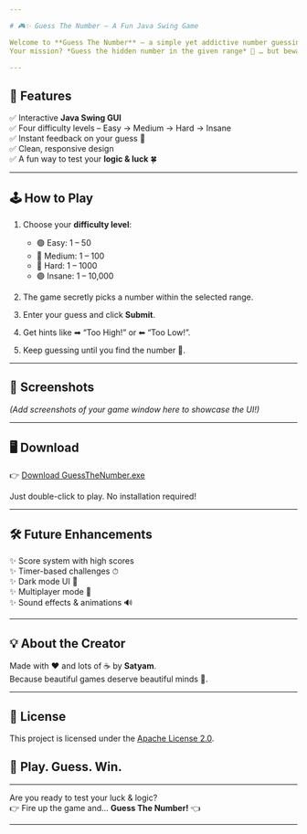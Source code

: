 ```yaml
---

# 🎮✨ Guess The Number – A Fun Java Swing Game

Welcome to **Guess The Number** – a simple yet addictive number guessing game built with **Java Swing** in **Apache NetBeans**.  
Your mission? *Guess the hidden number in the given range* 🔢 … but beware, the difficulty scales fast! 💥

---
```


## 🌟 Features

✅ Interactive **Java Swing GUI**  
✅ Four difficulty levels – Easy → Medium → Hard → Insane  
✅ Instant feedback on your guess 🎯  
✅ Clean, responsive design  
✅ A fun way to test your **logic & luck** 🍀

---

## 🕹 How to Play

1. Choose your **difficulty level**:
   - 🟢 Easy: 1 – 50  
   - 🔵 Medium: 1 – 100 
   - 🔴 Hard: 1 – 1000  
   - 🟣 Insane: 1 – 10,000  

2. The game secretly picks a number within the selected range.  
3. Enter your guess and click **Submit**.  
4. Get hints like ➡ “Too High!” or ⬅ “Too Low!”.  
5. Keep guessing until you find the number 🎉.

---

## 🎨 Screenshots

*(Add screenshots of your game window here to showcase the UI!)*

---

## 🖥️ Download

👉 [Download GuessTheNumber.exe](https://github.com/Saty-am21-04/GuessTheNumberGame/releases/latest/download/Launch.exe)

Just double-click to play. No installation required!

---

## 🛠 Future Enhancements

✨ Score system with high scores  
✨ Timer-based challenges ⏱  
✨ Dark mode UI 🌙  
✨ Multiplayer mode 🤝  
✨ Sound effects & animations 🔊

---

## 💡 About the Creator

Made with ❤ and lots of ☕ by **Satyam**.  
Because beautiful games deserve beautiful minds 💫.

---

## 📄 License

This project is licensed under the [Apache License 2.0](LICENSE).

## 🌈 Play. Guess. Win.

---

Are you ready to test your luck & logic?  
👉 Fire up the game and… **Guess The Number!** 👈

---
